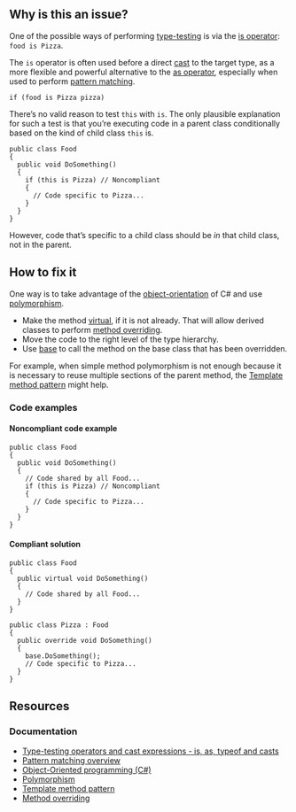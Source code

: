 ## Why is this an issue?

One of the possible ways of performing [type-testing](https://learn.microsoft.com/en-us/dotnet/csharp/language-reference/operators/type-testing-and-cast) is via the [is operator](https://learn.microsoft.com/en-us/dotnet/csharp/language-reference/operators/is): `food is Pizza`.

The `is` operator is often used before a direct [cast](https://learn.microsoft.com/en-us/dotnet/csharp/language-reference/operators/type-testing-and-cast#cast-expression) to the target type,
as a more flexible and powerful alternative to the [as operator](https://learn.microsoft.com/en-us/dotnet/csharp/language-reference/operators/type-testing-and-cast#as-operator), especially when
used to perform [pattern
matching](https://learn.microsoft.com/en-us/dotnet/csharp/language-reference/operators/type-testing-and-cast#type-testing-with-pattern-matching).

    if (food is Pizza pizza)

There’s no valid reason to test `this` with `is`. The only plausible explanation for such a test is that you’re executing
code in a parent class conditionally based on the kind of child class `this` is.

    public class Food
    {
      public void DoSomething()
      {
        if (this is Pizza) // Noncompliant
        {
          // Code specific to Pizza...
        }
      }
    }

However, code that’s specific to a child class should be *in* that child class, not in the parent.

## How to fix it

One way is to take advantage of the [object-orientation](https://learn.microsoft.com/en-us/dotnet/csharp/fundamentals/tutorials/oop) of
C# and use [polymorphism](https://learn.microsoft.com/en-us/dotnet/csharp/fundamentals/object-oriented/polymorphism).

-   Make the method [virtual](https://learn.microsoft.com/en-us/dotnet/csharp/language-reference/keywords/virtual), if it is not
  already. That will allow derived classes to perform [method overriding](https://en.wikipedia.org/wiki/Method_overriding).
-   Move the code to the right level of the type hierarchy.
-   Use [base](https://learn.microsoft.com/en-us/dotnet/csharp/language-reference/keywords/base) to call the method on the base class
  that has been overridden.

For example, when simple method polymorphism is not enough because it is necessary to reuse multiple sections of the parent method, the [Template method pattern](https://en.wikipedia.org/wiki/Template_method_pattern) might help.

### Code examples

#### Noncompliant code example

    public class Food
    {
      public void DoSomething()
      {
        // Code shared by all Food...
        if (this is Pizza) // Noncompliant
        {
          // Code specific to Pizza...
        }
      }
    }

#### Compliant solution

    public class Food
    {
      public virtual void DoSomething()
      {
        // Code shared by all Food...
      }
    }
    
    public class Pizza : Food
    {
      public override void DoSomething()
      {
        base.DoSomething();
        // Code specific to Pizza...
      }
    }

## Resources

### Documentation

-   [Type-testing operators and cast
  expressions - is, as, typeof and casts](https://learn.microsoft.com/en-us/dotnet/csharp/language-reference/operators/type-testing-and-cast)
-   [Pattern matching overview](https://learn.microsoft.com/en-us/dotnet/csharp/fundamentals/functional/pattern-matching)
-   [Object-Oriented programming (C#)](https://learn.microsoft.com/en-us/dotnet/csharp/fundamentals/tutorials/oop)
-   [Polymorphism](https://learn.microsoft.com/en-us/dotnet/csharp/fundamentals/object-oriented/polymorphism)
-   [Template method pattern](https://en.wikipedia.org/wiki/Template_method_pattern)
-   [Method overriding](https://en.wikipedia.org/wiki/Method_overriding)